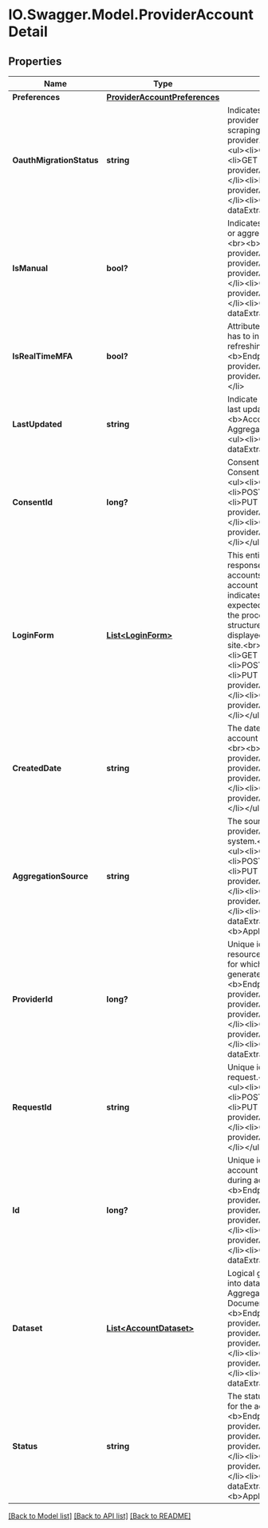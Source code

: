 # IO.Swagger.Model.ProviderAccountDetail
## Properties

Name | Type | Description | Notes
------------ | ------------- | ------------- | -------------
**Preferences** | [**ProviderAccountPreferences**](ProviderAccountPreferences.md) |  | [optional] 
**OauthMigrationStatus** | **string** | Indicates the migration status of the provider account from screen-scraping provider to the Open Banking provider. &lt;br&gt;&lt;br&gt;&lt;b&gt;Endpoints&lt;/b&gt;:&lt;ul&gt;&lt;li&gt;GET providerAccounts&lt;/li&gt;&lt;li&gt;GET providerAccounts/{providerAccountId}&lt;/li&gt;&lt;li&gt;PUT providerAccounts/{providerAccountId}&lt;/li&gt;&lt;li&gt;GET dataExtracts/userData&lt;/li&gt;&lt;/ul&gt; | [optional] 
**IsManual** | **bool?** | Indicates whether account is a manual or aggregated provider account.&lt;br&gt;&lt;br&gt;&lt;b&gt;Endpoints&lt;/b&gt;:&lt;ul&gt;&lt;li&gt;GET providerAccounts&lt;/li&gt;&lt;li&gt;POST providerAccounts&lt;/li&gt;&lt;li&gt;PUT providerAccounts/{providerAccountId}&lt;/li&gt;&lt;li&gt;GET providerAccounts/{providerAccountId}&lt;/li&gt;&lt;li&gt;GET dataExtracts/userData&lt;/li&gt;&lt;/ul&gt; | [optional] 
**IsRealTimeMFA** | **bool?** | Attribute to specify whether the user has to input(credentials/MFA) for refreshing an account&lt;br&gt;&lt;br&gt;&lt;b&gt;Endpoints&lt;/b&gt;:&lt;ul&gt;&lt;li&gt;GET providerAccounts&lt;/li&gt;&lt;li&gt;GET providerAccounts/{providerAccountId}&lt;/li&gt; | [optional] 
**LastUpdated** | **string** | Indicate when the providerAccount is last updated successfully.&lt;br&gt;&lt;br&gt;&lt;b&gt;Account Type&lt;/b&gt;: Aggregated&lt;br&gt;&lt;b&gt;Endpoints&lt;/b&gt;:&lt;ul&gt;&lt;li&gt;GET dataExtracts/userData&lt;/li&gt;&lt;/ul&gt; | [optional] 
**ConsentId** | **long?** | Consent Id generated through POST Consent.&lt;br&gt;&lt;br&gt;&lt;b&gt;Endpoints&lt;/b&gt;:&lt;ul&gt;&lt;li&gt;GET providerAccounts&lt;/li&gt;&lt;li&gt;POST providerAccounts&lt;/li&gt;&lt;li&gt;PUT providerAccounts/{providerAccountId}&lt;/li&gt;&lt;li&gt;GET providerAccounts/{providerAccountId}&lt;/li&gt;&lt;/ul&gt; | 
**LoginForm** | [**List&lt;LoginForm&gt;**](LoginForm.md) | This entity gets returned in the response for only MFA based provider accounts during the add/update account polling process. This indicates that the MFA information is expected from the user to complete the process. This represents the structure of MFA form that is displayed to the user in the provider site.&lt;br&gt;&lt;br&gt;&lt;b&gt;Endpoints&lt;/b&gt;:&lt;ul&gt;&lt;li&gt;GET providerAccounts&lt;/li&gt;&lt;li&gt;POST providerAccounts&lt;/li&gt;&lt;li&gt;PUT providerAccounts/{providerAccountId}&lt;/li&gt;&lt;li&gt;GET providerAccounts/{providerAccountId}&lt;/li&gt;&lt;/ul&gt; | [optional] 
**CreatedDate** | **string** | The date on when the provider account is created in the system.&lt;br&gt;&lt;br&gt;&lt;b&gt;Endpoints&lt;/b&gt;:&lt;ul&gt;&lt;li&gt;GET providerAccounts&lt;/li&gt;&lt;li&gt;POST providerAccounts&lt;/li&gt;&lt;li&gt;PUT providerAccounts/{providerAccountId}&lt;/li&gt;&lt;li&gt;GET providerAccounts/{providerAccountId}&lt;/li&gt;&lt;/ul&gt; | [optional] 
**AggregationSource** | **string** | The source through which the providerAccount is added in the system.&lt;br&gt;&lt;br&gt;&lt;b&gt;Endpoints&lt;/b&gt;:&lt;ul&gt;&lt;li&gt;GET providerAccounts&lt;/li&gt;&lt;li&gt;POST providerAccounts&lt;/li&gt;&lt;li&gt;PUT providerAccounts/{providerAccountId}&lt;/li&gt;&lt;li&gt;GET providerAccounts/{providerAccountId}&lt;/li&gt;&lt;li&gt;GET dataExtracts/userData&lt;/li&gt;&lt;/ul&gt;&lt;b&gt;Applicable Values&lt;/b&gt;&lt;br&gt; | [optional] 
**ProviderId** | **long?** | Unique identifier for the provider resource. This denotes the provider for which the provider account id is generated by the user.&lt;br&gt;&lt;br&gt;&lt;b&gt;Endpoints&lt;/b&gt;:&lt;ul&gt;&lt;li&gt;GET providerAccounts&lt;/li&gt;&lt;li&gt;POST providerAccounts&lt;/li&gt;&lt;li&gt;PUT providerAccounts/{providerAccountId}&lt;/li&gt;&lt;li&gt;GET providerAccounts/{providerAccountId}&lt;/li&gt;&lt;li&gt;GET dataExtracts/userData&lt;/li&gt;&lt;/ul&gt; | [optional] 
**RequestId** | **string** | Unique id generated to indicate the request.&lt;br&gt;&lt;br&gt;&lt;b&gt;Endpoints&lt;/b&gt;:&lt;ul&gt;&lt;li&gt;GET providerAccounts&lt;/li&gt;&lt;li&gt;POST providerAccounts&lt;/li&gt;&lt;li&gt;PUT providerAccounts/{providerAccountId}&lt;/li&gt;&lt;li&gt;GET providerAccounts/{providerAccountId}&lt;/li&gt;&lt;/ul&gt; | [optional] 
**Id** | **long?** | Unique identifier for the provider account resource. This is created during account addition.&lt;br&gt;&lt;br&gt;&lt;b&gt;Endpoints&lt;/b&gt;:&lt;ul&gt;&lt;li&gt;GET providerAccounts&lt;/li&gt;&lt;li&gt;POST providerAccounts&lt;/li&gt;&lt;li&gt;PUT providerAccounts/{providerAccountId}&lt;/li&gt;&lt;li&gt;GET providerAccounts/{providerAccountId}&lt;/li&gt;&lt;li&gt;GET dataExtracts/userData&lt;/li&gt;&lt;/ul&gt; | [optional] 
**Dataset** | [**List&lt;AccountDataset&gt;**](AccountDataset.md) | Logical grouping of dataset attributes into datasets such as Basic Aggregation Data, Account Profile and Documents.&lt;br&gt;&lt;br&gt;&lt;b&gt;Endpoints&lt;/b&gt;:&lt;ul&gt;&lt;li&gt;GET providerAccounts&lt;/li&gt;&lt;li&gt;POST providerAccounts&lt;/li&gt;&lt;li&gt;PUT providerAccounts/{providerAccountId}&lt;/li&gt;&lt;li&gt;GET providerAccounts/{providerAccountId}&lt;/li&gt;&lt;li&gt;GET dataExtracts/userData&lt;/li&gt;&lt;/ul&gt; | [optional] 
**Status** | **string** | The status of last update attempted for the account. &lt;br&gt;&lt;br&gt;&lt;b&gt;Endpoints&lt;/b&gt;:&lt;ul&gt;&lt;li&gt;GET providerAccounts&lt;/li&gt;&lt;li&gt;POST providerAccounts&lt;/li&gt;&lt;li&gt;PUT providerAccounts/{providerAccountId}&lt;/li&gt;&lt;li&gt;GET providerAccounts/{providerAccountId}&lt;/li&gt;&lt;li&gt;GET dataExtracts/userData&lt;/li&gt;&lt;/ul&gt;&lt;b&gt;Applicable Values&lt;/b&gt;&lt;br&gt; | [optional] 

[[Back to Model list]](../README.md#documentation-for-models) [[Back to API list]](../README.md#documentation-for-api-endpoints) [[Back to README]](../README.md)

